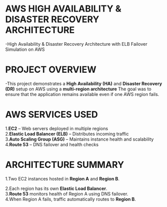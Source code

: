 # AWS HIGH AVAILABILITY & DISASTER RECOVERY ARCHITECTURE
  -High Availability & Disaster Recovery Architecture with ELB Failover Simulation on AWS
 

# PROJECT OVERVIEW
  -This project demonstrates a **High Availability (HA)** and **Disaster Recovery (DR)** setup on AWS using a **multi-region architecture**
  The goal was to ensure that the application remains available even if one AWS region fails. 


#  AWS SERVICES USED
  1.**EC2** – Web servers deployed in multiple regions  
  2.**Elastic Load Balancer (ELB)** – Distributes incoming traffic  
  3.**Auto Scaling Group (ASG)** – Maintains instance health and scalability  
  4.**Route 53** – DNS failover and health checks


# ARCHITECTURE SUMMARY
  1.Two EC2 instances hosted in **Region A** and **Region B**.
  
  2.Each region has its own **Elastic Load Balancer**.  
  3.**Route 53** monitors health of Region A using DNS failover.  
  4.When Region A fails, traffic automatically routes to **Region B**. 
